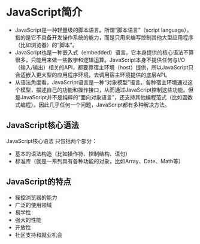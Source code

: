 # JavaScript简介
- JavaScript是一种轻量级的脚本语言。所谓“脚本语言”（script language），指的是它不具备开发操作系统的能力，而是只用来编写控制其他大型应用程序（比如浏览器）的“脚本”。
- JavaScript也是一种嵌入式（embedded）语言。它本身提供的核心语法不算很多，只能用来做一些数学和逻辑运算。JavaScript本身不提供任何与I/O（输入/输出）相关的API，都要靠宿主环境（host）提供，所以JavaScript只合适嵌入更大型的应用程序环境，去调用宿主环境提供的底层API。
- 从语法角度看，JavaScript语言是一种“对象模型”语言。各种宿主环境通过这个模型，描述自己的功能和操作接口，从而通过JavaScript控制这些功能。但是JavaScript并不是纯粹的“面向对象语言”，还支持其他编程范式（比如函数式编程）。因此几乎任何一个问题，JavaScript都有多种解决方法。

## JavaScript核心语法
JavaScript核心语法 只包括两个部分：
- 基本的语法构造（比如操作符、控制结构、语句）
- 标准库（就是一系列具有各种功能的对象，比如Array、Date、Math等）

## JavaScript的特点
- 操控浏览器的能力
- 广泛的使用领域
- 易学性
- 强大的性能
- 开放性
- 社区支持和就业机会

